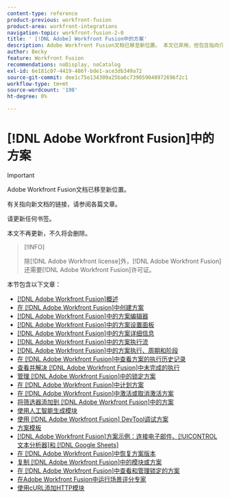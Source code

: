 ```yaml
---
content-type: reference
product-previous: workfront-fusion
product-area: workfront-integrations
navigation-topic: workfront-fusion-2-0
title: ' [!DNL Adobe] Workfront Fusion中的方案'
description: Adobe Workfront Fusion文档已移至新位置。 本文已弃用，但包含指向介绍此功能的新文章的链接。
author: Becky
feature: Workfront Fusion
recommendations: noDisplay, noCatalog
exl-id: 6e181c07-4419-486f-bde1-ace3db349a72
source-git-commit: dee1c75e134309a25ba6c739059048972696f2c1
workflow-type: tm+mt
source-wordcount: '198'
ht-degree: 0%

---
```


# [!DNL Adobe Workfront Fusion]中的方案

>[!IMPORTANT]
>
>Adobe Workfront Fusion文档已移至新位置。
>
>有关指向新文档的链接，请参阅各篇文章。
>
>请更新任何书签。
>
>本文不再更新，不久将会删除。

>[!INFO]
>
>除[!DNL Adobe Workfront license]外，[!DNL Adobe Workfront Fusion]还需要[!DNL Adobe Workfront Fusion]许可证。

本节包含以下文章：

* [[!DNL Adobe Workfront Fusion]概述](../../workfront-fusion/scenarios/scenario-overview.md)
* [在 [!DNL Adobe Workfront Fusion]中创建方案](../../workfront-fusion/scenarios/create-a-scenario.md)
* [ [!DNL Adobe Workfront Fusion]中的方案编辑器](../../workfront-fusion/scenarios/scenario-editor.md)
* [ [!DNL Adobe Workfront Fusion]中的方案设置面板](../../workfront-fusion/scenarios/scenario-settings-panel.md)
* [ [!DNL Adobe Workfront Fusion]中的方案详细信息](../../workfront-fusion/scenarios/scenario-detail.md)
* [ [!DNL Adobe Workfront Fusion]中的方案执行流](../../workfront-fusion/scenarios/scenario-execution-flow.md)
* [ [!DNL Adobe Workfront Fusion]中的方案执行、周期和阶段](../../workfront-fusion/scenarios/scenario-execution-cycles-phases.md)
* [在 [!DNL Adobe Workfront Fusion]中查看方案的执行历史记录](../../workfront-fusion/scenarios/view-scenario-execution-history.md)
* [查看并解决 [!DNL Adobe Workfront Fusion]中未完成的执行](../../workfront-fusion/scenarios/view-and-resolve-incomplete-executions.md)
* [管理 [!DNL Adobe Workfront Fusion]中的锁定方案](../../workfront-fusion/scenarios/view-and-manage-locked-scenarios.md)
* [在 [!DNL Adobe Workfront Fusion]中计划方案](../../workfront-fusion/scenarios/schedule-a-scenario.md)
* [在 [!DNL Adobe Workfront Fusion]中激活或取消激活方案](../../workfront-fusion/scenarios/activate-or-inactivate-scenario.md)
* [将筛选器添加到 [!DNL Adobe Workfront Fusion]中的方案](../../workfront-fusion/scenarios/add-a-filter-to-a-scenario.md)
* [使用人工智能生成模块](/help/quicksilver/workfront-fusion/scenarios/add-a-module-with-ai.md)
* [使用 [!DNL Adobe Workfront Fusion] DevTool调试方案](../../workfront-fusion/scenarios/debug-scenarios-with-dev-tool.md)
* [方案模板](/help/quicksilver/workfront-fusion/scenarios/templates/fusion-templates.md)
* [[!DNL Adobe Workfront Fusion]方案示例：连接电子邮件、[!UICONTROL 文本分析器]和 [!DNL Google Sheets]](../../workfront-fusion/scenarios/example-connect-email-text-parser-gsheets.md)
* [在 [!DNL Adobe Workfront Fusion]中恢复方案版本](../../workfront-fusion/scenarios/restore-a-scenario-version.md)
* [复制 [!DNL Adobe Workfront Fusion]中的模块或方案](../../workfront-fusion/scenarios/copy-modules-or-scenarios.md)
* [在 [!DNL Adobe Workfront Fusion]中查看和管理锁定的方案](../../workfront-fusion/scenarios/view-and-manage-locked-scenarios.md)
* [在Adobe Workfront Fusion中运行场景评分专家](/help/quicksilver/workfront-fusion/scenarios/run-scenario-scoring.md)
* [使用cURL添加HTTP模块](/help/quicksilver/workfront-fusion/scenarios/use-curl-create-http.md)




